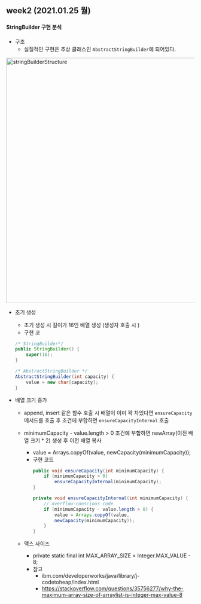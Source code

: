 ## week2 (2021.01.25 월)
#### StringBuilder 구현 분석
- 구조
    - 실질적인 구현은 추상 클래스인 `AbstractStringBuilder`에 되어있다.
    
<img width="656" alt="stringBuilderStructure" src="https://user-images.githubusercontent.com/60383031/105724767-8e642800-5f6b-11eb-9661-a82f14995587.png">
      
- 초기 생성
    - 초기 생성 시 길이가 16인 배열 생성 (생성자 호출 시 )
    - 구현 코 
    ```java
    /* StringBuilder*/
    public StringBuilder() {
        super(16);
    }
    
    /* AbstractStringBuilder */
    AbstractStringBuilder(int capacity) {
        value = new char[capacity];
    }
    ```
  
- 배열 크기 증가 
    - append, insert 같은 함수 호출 시 배열이 이미 꽉 차있다면 `ensureCapacity` 메서드를 호출 후 조건에 부합하면 `ensureCapacityInternal` 호출
    - minimumCapacity - value.length > 0 조건에 부합하면 newArray(이전 배열 크기 * 2) 생성 후 이전 배열 복사
        - value = Arrays.copyOf(value, newCapacity(minimumCapacity));
        - 구현 코드
            ```java
            public void ensureCapacity(int minimumCapacity) {
                if (minimumCapacity > 0)
                    ensureCapacityInternal(minimumCapacity);
            }
          
            private void ensureCapacityInternal(int minimumCapacity) {
                // overflow-conscious code
                if (minimumCapacity - value.length > 0) {
                    value = Arrays.copyOf(value,
                    newCapacity(minimumCapacity));
                }
            }
            ```
          
    - 맥스 사이즈
        - private static final int MAX_ARRAY_SIZE = Integer.MAX_VALUE - 8;
        - 참고
            - ibm.com/developerworks/java/library/j-codetoheap/index.html
            - https://stackoverflow.com/questions/35756277/why-the-maximum-array-size-of-arraylist-is-integer-max-value-8
